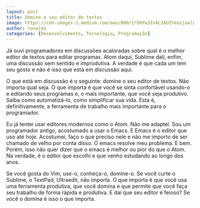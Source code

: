 ```yaml
---
layout: post
title: Domine o seu editor de textos
image: https://cdn-images-1.medium.com/max/800/1*D0Yw3InAL2AUZYeazjowlA.png
author: ronaldo
categories: [Desenvolvimento, Tecnologia, Programação]
---
```


Já ouvi programadores em discussões acaloradas sobre qual é o melhor
editor de textos para editar programas. Atom daqui, Sublime dali,
enfim, uma discussão sem sentido e improdutiva. A verdade é que cada
um tem seu gosto e não é isso que está em discussão aqui.

O que está em discussão é o seguinte: domine o seu editor de
textos. Não importa qual seja. O que importa é que você se sinta
confortável usando-o e editando seus programas e, o mais importante,
que você seja produtivo. Saiba como automatizá-lo, como simplificar
sua vida. Esta é, definitivamente, a ferramenta de trabalho mais
importante para o programador.

Eu já tentei usar editores modernos como o Atom. Não me adaptei. Sou
um programador antigo, acostumado a usar o Emacs. E Emacs é o editor
que uso até hoje. Acostumei, faço o que preciso nele e não me importo
de ser chamado de velho por conta disso. O emacs resolve meu
problema. E bem.  Porém, isso não quer dizer que o emacs é melhor ou
pior do que o Atom.  Na verdade, é o editor que escolhi e que venho
estudando ao longo dos anos.

Se você gosta do Vim, use-o, conheça-o, domine-o. Se você curte o
Sublime, o TextPad, Ultraedit, não importa. O que importa é que você
usa uma ferramenta produtiva, que você domina e que permite que você
faça seu trabalho de forma rápida e produtiva. E daí que seu editor é
feioso?  Se você o domina é isso o que importa.
